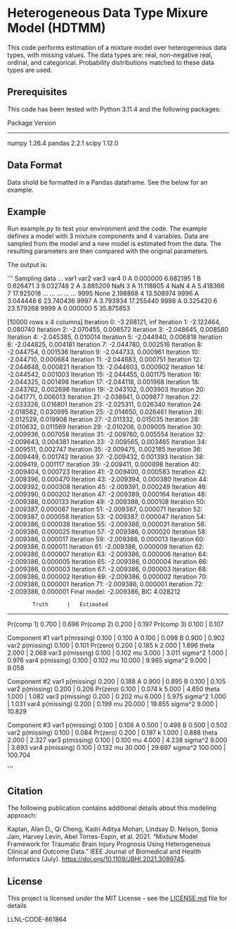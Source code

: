 # Heterogeneous Data Type Mixure Model (HDTMM)

This code performs estimation of a mixture model over heterogeneous data types, with missing values. The data types are: real, non-negative real, ordinal, and categorical. Probability distributions matched to these data types are used.

## Prerequisites

This code has been tested with Python 3.11.4 and the following packages:

Package         Version
--------------- -------
numpy           1.26.4
pandas          2.2.1
scipy           1.12.0

## Data Format

Data shold be formatted in a Pandas dataframe. See the below for an example.


## Example

Run example.py to test your environment and the code. The example defines a model with 3 mixture components and 4 variables. Data are sampled from the model and a new model is estimated from the data. The resulting parameters are then compared with the original parameters.

The output is:

'''
Sampling data ...
      var1       var2  var3       var4
0        A   0.000000  <NA>   6.682195
1        B   0.626471     3   9.032748
2        A   3.885209  <NA>        NaN
3        A  11.118805     4        NaN
4        A   5.418366     7  17.925018
...    ...        ...   ...        ...
9995  None   2.198868     4  13.508974
9996     A   3.044448     6  23.740436
9997     A   3.793934  <NA>  17.255440
9998     A   0.325420     6  23.579268
9999     A   0.000000     5  35.875853

[10000 rows x 4 columns]
Iteration 0: -3.268121, inf
Iteration 1: -2.122464, 0.080740
Iteration 2: -2.070455, 0.008572
Iteration 3: -2.048645, 0.008580
Iteration 4: -2.045385, 0.010014
Iteration 5: -2.044940, 0.006818
Iteration 6: -2.044825, 0.004181
Iteration 7: -2.044780, 0.002516
Iteration 8: -2.044754, 0.001536
Iteration 9: -2.044733, 0.000961
Iteration 10: -2.044710, 0.000684
Iteration 11: -2.044683, 0.000751
Iteration 12: -2.044648, 0.000821
Iteration 13: -2.044603, 0.000902
Iteration 14: -2.044542, 0.001003
Iteration 15: -2.044455, 0.001175
Iteration 16: -2.044325, 0.001498
Iteration 17: -2.044118, 0.001968
Iteration 18: -2.043762, 0.002698
Iteration 19: -2.043102, 0.003903
Iteration 20: -2.041771, 0.006013
Iteration 21: -2.038941, 0.009877
Iteration 22: -2.033326, 0.016801
Iteration 23: -2.025311, 0.026340
Iteration 24: -2.018562, 0.030995
Iteration 25: -2.014650, 0.026461
Iteration 26: -2.012529, 0.019908
Iteration 27: -2.011332, 0.015035
Iteration 28: -2.010632, 0.011569
Iteration 29: -2.010206, 0.009005
Iteration 30: -2.009936, 0.007058
Iteration 31: -2.009760, 0.005554
Iteration 32: -2.009643, 0.004381
Iteration 33: -2.009565, 0.003465
Iteration 34: -2.009511, 0.002747
Iteration 35: -2.009475, 0.002185
Iteration 36: -2.009449, 0.001742
Iteration 37: -2.009432, 0.001393
Iteration 38: -2.009419, 0.001117
Iteration 39: -2.009411, 0.000898
Iteration 40: -2.009404, 0.000723
Iteration 41: -2.009400, 0.000583
Iteration 42: -2.009396, 0.000470
Iteration 43: -2.009394, 0.000380
Iteration 44: -2.009392, 0.000308
Iteration 45: -2.009391, 0.000249
Iteration 46: -2.009390, 0.000202
Iteration 47: -2.009389, 0.000164
Iteration 48: -2.009388, 0.000133
Iteration 49: -2.009388, 0.000108
Iteration 50: -2.009387, 0.000087
Iteration 51: -2.009387, 0.000071
Iteration 52: -2.009387, 0.000058
Iteration 53: -2.009387, 0.000047
Iteration 54: -2.009386, 0.000038
Iteration 55: -2.009386, 0.000031
Iteration 56: -2.009386, 0.000025
Iteration 57: -2.009386, 0.000020
Iteration 58: -2.009386, 0.000017
Iteration 59: -2.009386, 0.000013
Iteration 60: -2.009386, 0.000011
Iteration 61: -2.009386, 0.000009
Iteration 62: -2.009386, 0.000007
Iteration 63: -2.009386, 0.000006
Iteration 64: -2.009386, 0.000005
Iteration 65: -2.009386, 0.000004
Iteration 66: -2.009386, 0.000003
Iteration 67: -2.009386, 0.000003
Iteration 68: -2.009386, 0.000002
Iteration 69: -2.009386, 0.000002
Iteration 70: -2.009386, 0.000001
Iteration 71: -2.009386, 0.000001
Iteration 72: -2.009386, 0.000001
Final model: -2.009386, BIC 4.028212


            Truth      |   Estimated
---------------------------------------
Pr(comp 1)  0.700      | 0.696
Pr(comp 2)  0.200      | 0.197
Pr(comp 3)  0.100      | 0.107

Component #1
  var1
   p(missing)   0.100  | 0.100
      A         0.100  | 0.098
      B         0.900  | 0.902
  var2
   p(missing)   0.100  | 0.101
   Pr(zero)     0.200  | 0.185
   k            2.000  | 1.896
   theta        2.000  | 2.068
  var3
   p(missing)   0.100  | 0.102
   mu           3.000  | 3.011
   sigma^2      1.000  | 0.978
  var4
   p(missing)   0.100  | 0.102
   mu          10.000  | 9.985
   sigma^2     9.000 | 9.058

Component #2
  var1
   p(missing)   0.200  | 0.188
      A         0.900  | 0.895
      B         0.100  | 0.105
  var2
   p(missing)   0.200  | 0.206
   Pr(zero)     0.100  | 0.074
   k            5.000  | 4.650
   theta        1.000  | 1.082
  var3
   p(missing)   0.200  | 0.202
   mu           6.000  | 5.975
   sigma^2      1.000  | 1.031
  var4
   p(missing)   0.200  | 0.199
   mu          20.000  | 19.855
   sigma^2     9.000 | 10.829

Component #3
  var1
   p(missing)   0.100  | 0.108
      A         0.500  | 0.498
      B         0.500  | 0.502
  var2
   p(missing)   0.100  | 0.084
   Pr(zero)     0.200  | 0.197
   k            1.000  | 0.888
   theta        2.000  | 2.327
  var3
   p(missing)   0.100  | 0.100
   mu           4.000  | 4.238
   sigma^2      9.000  | 3.693
  var4
   p(missing)   0.100  | 0.132
   mu          30.000  | 29.697
   sigma^2     100.000 | 100.704

'''

## Citation

The following publication contains additional details about this modeling approach:

Kaplan, Alan D., Qi Cheng, Kadri Aditya Mohan, Lindsay D. Nelson, Sonia Jain, Harvey Levin, Abel Torres-Espin, et al. 2021. “Mixture Model Framework for Traumatic Brain Injury Prognosis Using Heterogeneous Clinical and Outcome Data.” IEEE Journal of Biomedical and Health Informatics (July). https://doi.org/10.1109/JBHI.2021.3099745.


## License

This project is licensed under the MIT License - see the [LICENSE.md](LICENSE.md) file for details

LLNL-CODE-861864
